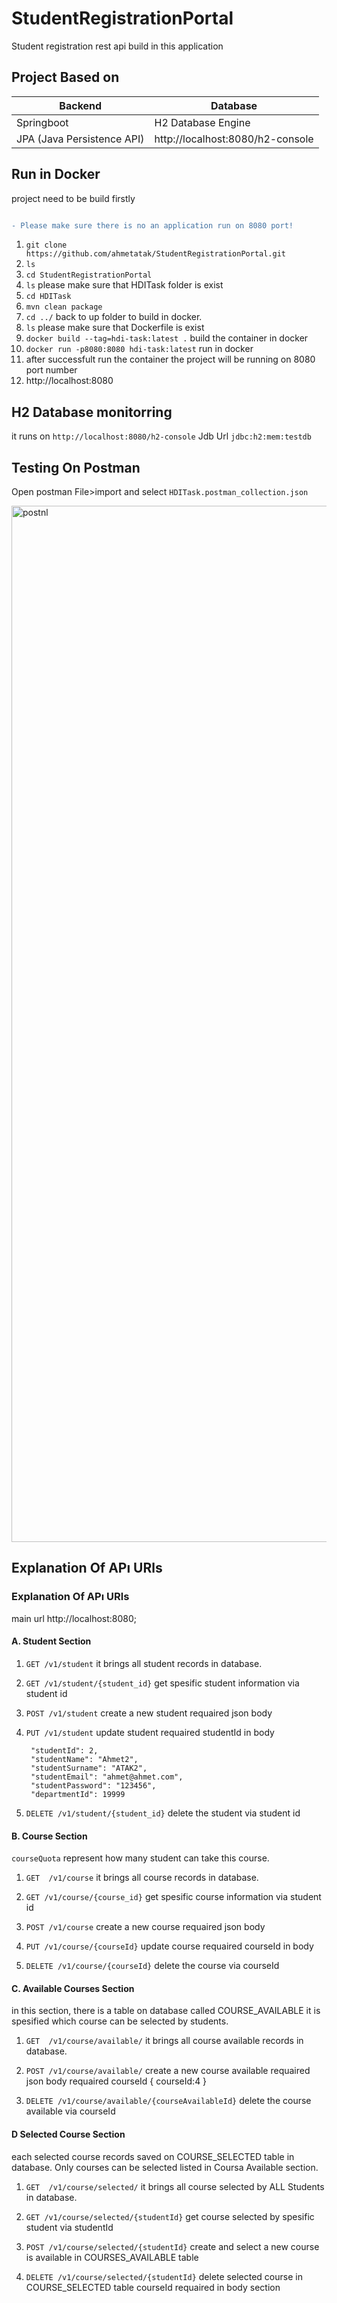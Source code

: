 # StudentRegistrationPortal
Student registration rest api build in this application

##  Project Based on
Backend          | Database
------------- | -------------
Springboot  | H2 Database Engine
JPA (Java Persistence API)  | http://localhost:8080/h2-console

##  Run in Docker
project need to be build firstly

 ```diff
 
- Please make sure there is no an application run on 8080 port!
 
```

1. ```git clone https://github.com/ahmetatak/StudentRegistrationPortal.git``` 
2. ```ls``` 
3. ```cd StudentRegistrationPortal``` 
4. ```ls```  please make sure that HDITask folder is exist
5. ```cd HDITask``` 
6. ```mvn clean package``` 
7. ```cd ../``` back to up folder to build in docker.
8. ```ls```  please make sure that  Dockerfile is exist 
9. ```docker build --tag=hdi-task:latest .```  build the container in docker
10. ```docker run -p8080:8080 hdi-task:latest```  run in docker
11. after successfult run the container the project will be running on 8080 port number
12. http://localhost:8080

##  H2 Database monitorring
it runs on
```http://localhost:8080/h2-console``` 
Jdb Url
```jdbc:h2:mem:testdb``` 

##  Testing On Postman
Open postman File>import and select ```HDITask.postman_collection.json``` 

<img width="1658" alt="postnl" src="https://user-images.githubusercontent.com/3717312/184002176-d309a6ca-77ea-466c-afa5-457471f686ec.png">

##  Explanation Of APı URls

###  Explanation Of APı URls
main url http://localhost:8080;

####  A. Student Section
1. ```GET /v1/student``` 
it brings all student records in database. 

2. ```GET /v1/student/{student_id}``` 
get spesific student information via student id  

3. ```POST /v1/student``` 
create a new student requaired json body

4. ```PUT /v1/student``` 
update student requaired studentId in body
 
        "studentId": 2,
        "studentName": "Ahmet2",
        "studentSurname": "ATAK2",
        "studentEmail": "ahmet@ahmet.com",
        "studentPassword": "123456",
        "departmentId": 19999       

    
    
5. ```DELETE /v1/student/{student_id}```
delete the student via student id

####  B. Course Section
```courseQuota``` represent how many student can take this course.
 

1. ```GET  /v1/course``` 
it brings all course records in database. 

2. ```GET /v1/course/{course_id}``` 
get spesific course information via student id  

3. ```POST /v1/course``` 
create a new course requaired json body

4. ```PUT /v1/course/{courseId}``` 
update course requaired courseId in body

   
5. ```DELETE /v1/course/{courseId}```
delete the course via courseId

####  C. Available Courses Section

in this section, there is a table on database called COURSE_AVAILABLE it is spesified which course can be selected by students.

1. ```GET  /v1/course/available/``` 
it brings all course available records in database. 

 

2. ```POST /v1/course/available/``` 
create a new  course available requaired json body requaired courseId
{
courseId:4
}


 

   
3. ```DELETE /v1/course/available/{courseAvailableId}```
delete the  course available via courseId


####  D Selected Course Section

each selected course records saved on COURSE_SELECTED table in database. Only courses can be selected listed in Coursa Available section.


1. ```GET  /v1/course/selected/``` 
it brings all course selected by ALL Students in database. 

2. ```GET /v1/course/selected/{studentId}``` 
get  course  selected by spesific student  via studentId

3. ```POST /v1/course/selected/{studentId}``` 
create and select a new course is available in COURSES_AVAILABLE table
 
4. ```DELETE /v1/course/selected/{studentId}```
delete selected course in COURSE_SELECTED table courseId requaired in body section
